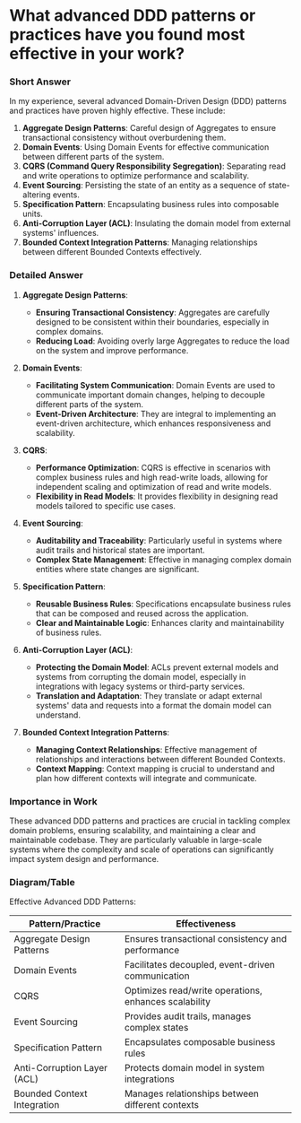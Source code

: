 # What advanced DDD patterns or practices have you found most effective in your work?

### Short Answer
In my experience, several advanced Domain-Driven Design (DDD) patterns and practices have proven highly effective. These include:

1. **Aggregate Design Patterns**: Careful design of Aggregates to ensure transactional consistency without overburdening them.
2. **Domain Events**: Using Domain Events for effective communication between different parts of the system.
3. **CQRS (Command Query Responsibility Segregation)**: Separating read and write operations to optimize performance and scalability.
4. **Event Sourcing**: Persisting the state of an entity as a sequence of state-altering events.
5. **Specification Pattern**: Encapsulating business rules into composable units.
6. **Anti-Corruption Layer (ACL)**: Insulating the domain model from external systems' influences.
7. **Bounded Context Integration Patterns**: Managing relationships between different Bounded Contexts effectively.

### Detailed Answer
1. **Aggregate Design Patterns**:
    - **Ensuring Transactional Consistency**: Aggregates are carefully designed to be consistent within their boundaries, especially in complex domains.
    - **Reducing Load**: Avoiding overly large Aggregates to reduce the load on the system and improve performance.

2. **Domain Events**:
    - **Facilitating System Communication**: Domain Events are used to communicate important domain changes, helping to decouple different parts of the system.
    - **Event-Driven Architecture**: They are integral to implementing an event-driven architecture, which enhances responsiveness and scalability.

3. **CQRS**:
    - **Performance Optimization**: CQRS is effective in scenarios with complex business rules and high read-write loads, allowing for independent scaling and optimization of read and write models.
    - **Flexibility in Read Models**: It provides flexibility in designing read models tailored to specific use cases.

4. **Event Sourcing**:
    - **Auditability and Traceability**: Particularly useful in systems where audit trails and historical states are important.
    - **Complex State Management**: Effective in managing complex domain entities where state changes are significant.

5. **Specification Pattern**:
    - **Reusable Business Rules**: Specifications encapsulate business rules that can be composed and reused across the application.
    - **Clear and Maintainable Logic**: Enhances clarity and maintainability of business rules.

6. **Anti-Corruption Layer (ACL)**:
    - **Protecting the Domain Model**: ACLs prevent external models and systems from corrupting the domain model, especially in integrations with legacy systems or third-party services.
    - **Translation and Adaptation**: They translate or adapt external systems' data and requests into a format the domain model can understand.

7. **Bounded Context Integration Patterns**:
    - **Managing Context Relationships**: Effective management of relationships and interactions between different Bounded Contexts.
    - **Context Mapping**: Context mapping is crucial to understand and plan how different contexts will integrate and communicate.

### Importance in Work
These advanced DDD patterns and practices are crucial in tackling complex domain problems, ensuring scalability, and maintaining a clear and maintainable codebase. They are particularly valuable in large-scale systems where the complexity and scale of operations can significantly impact system design and performance.

### Diagram/Table
Effective Advanced DDD Patterns:

| Pattern/Practice               | Effectiveness                                  |
|--------------------------------|------------------------------------------------|
| Aggregate Design Patterns      | Ensures transactional consistency and performance |
| Domain Events                  | Facilitates decoupled, event-driven communication |
| CQRS                           | Optimizes read/write operations, enhances scalability |
| Event Sourcing                 | Provides audit trails, manages complex states |
| Specification Pattern          | Encapsulates composable business rules         |
| Anti-Corruption Layer (ACL)    | Protects domain model in system integrations  |
| Bounded Context Integration    | Manages relationships between different contexts |